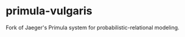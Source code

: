 primula-vulgaris
================

Fork of Jaeger's Primula system for probabilistic-relational modeling.